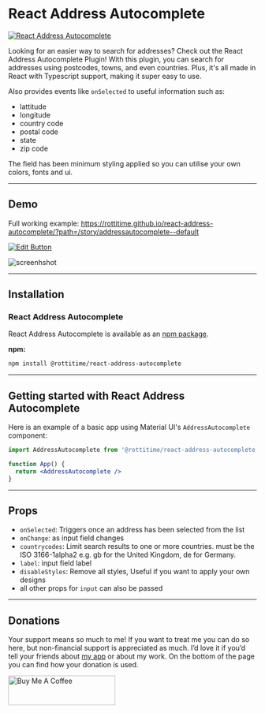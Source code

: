 # React Address Autocomplete

[![React Address Autocomplete](https://i.ytimg.com/vi/6wXhPYlL2a4/maxresdefault.jpg)](https://www.youtube.com/watch?v=6wXhPYlL2a4)


Looking for an easier way to search for addresses? Check out the React Address Autocomplete Plugin! With this plugin, you can search for addresses using postcodes, towns, and even countries. Plus, it's all made in React with Typescript support, making it super easy to use.

Also provides events like `onSelected` to useful information such as:

- lattitude
- longitude
- country code
- postal code
- state
- zip code

The field has been minimum styling applied so you can utilise your own colors, fonts and ui.

---

## Demo

Full working example: https://rottitime.github.io/react-address-autocomplete/?path=/story/addressautocomplete--default

[![Edit Button](https://codesandbox.io/static/img/play-codesandbox.svg)](https://codesandbox.io/s/trusting-blackburn-riq4i1?file=/src/App.js)
          
<img src="https://rottitime.github.io/react-address-autocomplete/screenshot.png" alt="screenhshot" />

---

## Installation

### React Address Autocomplete

React Address Autocomplete is available as an [npm package](https://www.npmjs.com/package/@rottitime/react-address-autocomplete).

**npm:**

```sh
npm install @rottitime/react-address-autocomplete
```

---

## Getting started with React Address Autocomplete

Here is an example of a basic app using Material UI's `AddressAutocomplete` component:

```jsx
import AddressAutocomplete from '@rottitime/react-address-autocomplete'

function App() {
  return <AddressAutocomplete />
}
```

---

## Props

- `onSelected`: Triggers once an address has been selected from the list
- `onChange`: as input field changes
- `countrycodes`: Limit search results to one or more countries. must be the ISO 3166-1alpha2 e.g. gb for the United Kingdom, de for Germany.
- `label`: input field label
- `disableStyles`: Remove all styles, Useful if you want to apply your own designs
- all other props for `input` can also be passed

---

## Donations

Your support means so much to me! If you want to treat me you can do so here, but non-financial support is appreciated as much. I’d love it if you’d tell your friends about [my app](https://apimock.net/) or about my work.
On the bottom of the page you can find how your donation is used.

<a href="https://www.buymeacoffee.com/rottitime" target="_blank"><img src="https://cdn.buymeacoffee.com/buttons/v2/default-yellow.png" alt="Buy Me A Coffee" style="height: 60px !important;width: 217px !important;" ></a>
